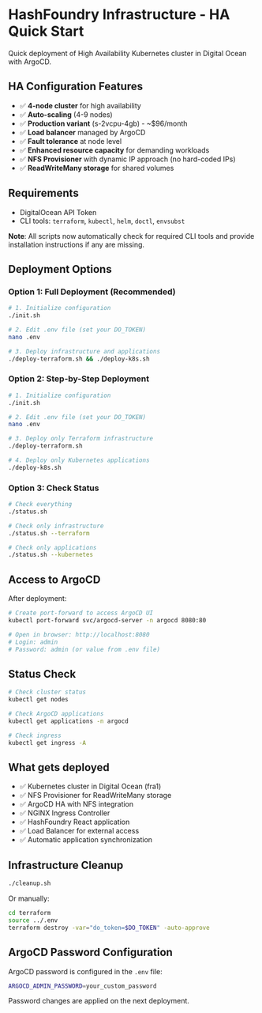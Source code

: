 # HashFoundry Infrastructure - HA Quick Start

Quick deployment of High Availability Kubernetes cluster in Digital Ocean with ArgoCD.

## HA Configuration Features

- ✅ **4-node cluster** for high availability
- ✅ **Auto-scaling** (4-9 nodes)
- ✅ **Production variant** (s-2vcpu-4gb) - ~$96/month
- ✅ **Load balancer** managed by ArgoCD
- ✅ **Fault tolerance** at node level
- ✅ **Enhanced resource capacity** for demanding workloads
- ✅ **NFS Provisioner** with dynamic IP approach (no hard-coded IPs)
- ✅ **ReadWriteMany storage** for shared volumes

## Requirements

- DigitalOcean API Token
- CLI tools: `terraform`, `kubectl`, `helm`, `doctl`, `envsubst`

**Note**: All scripts now automatically check for required CLI tools and provide installation instructions if any are missing.

## Deployment Options

### Option 1: Full Deployment (Recommended)
```bash
# 1. Initialize configuration
./init.sh

# 2. Edit .env file (set your DO_TOKEN)
nano .env

# 3. Deploy infrastructure and applications
./deploy-terraform.sh && ./deploy-k8s.sh
```

### Option 2: Step-by-Step Deployment
```bash
# 1. Initialize configuration
./init.sh

# 2. Edit .env file (set your DO_TOKEN)
nano .env

# 3. Deploy only Terraform infrastructure
./deploy-terraform.sh

# 4. Deploy only Kubernetes applications
./deploy-k8s.sh
```

### Option 3: Check Status
```bash
# Check everything
./status.sh

# Check only infrastructure
./status.sh --terraform

# Check only applications
./status.sh --kubernetes
```

## Access to ArgoCD

After deployment:

```bash
# Create port-forward to access ArgoCD UI
kubectl port-forward svc/argocd-server -n argocd 8080:80

# Open in browser: http://localhost:8080
# Login: admin
# Password: admin (or value from .env file)
```

## Status Check

```bash
# Check cluster status
kubectl get nodes

# Check ArgoCD applications
kubectl get applications -n argocd

# Check ingress
kubectl get ingress -A
```

## What gets deployed

- ✅ Kubernetes cluster in Digital Ocean (fra1)
- ✅ NFS Provisioner for ReadWriteMany storage
- ✅ ArgoCD HA with NFS integration
- ✅ NGINX Ingress Controller
- ✅ HashFoundry React application
- ✅ Load Balancer for external access
- ✅ Automatic application synchronization

## Infrastructure Cleanup

```bash
./cleanup.sh
```

Or manually:

```bash
cd terraform
source ../.env
terraform destroy -var="do_token=$DO_TOKEN" -auto-approve
```

## ArgoCD Password Configuration

ArgoCD password is configured in the `.env` file:

```bash
ARGOCD_ADMIN_PASSWORD=your_custom_password
```

Password changes are applied on the next deployment.
